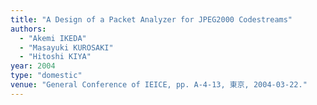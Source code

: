 ```yaml
---
title: "A Design of a Packet Analyzer for JPEG2000 Codestreams"
authors:
  - "Akemi IKEDA"
  - "Masayuki KUROSAKI"
  - "Hitoshi KIYA"
year: 2004
type: "domestic"
venue: "General Conference of IEICE, pp. A-4-13, 東京, 2004-03-22."
---
```


